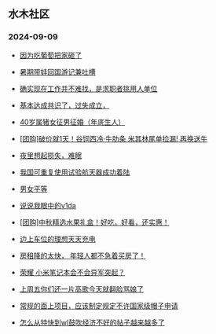 ## 水木社区 
### 2024-09-09

+ [因为吃葡萄把家砸了](https://www.newsmth.net/nForum/article/FamilyLife/1766844313)

+ [暑期带娃回国游记兼吐槽](https://www.newsmth.net/nForum/article/Travel/1010409)

+ [确实现在工作并不难找，是求职者挑用人单位](https://www.newsmth.net/nForum/article/WorkingLife/156325)

+ [基本达成共识了，过失成立，](https://www.newsmth.net/nForum/article/AutoWorld/1944906989)

+ [40岁属猪女征男征婚（年底生人）](https://www.newsmth.net/nForum/article/PieLove/2894396)

+ [[团购]破价就1天！谷饲西冷·牛肋条 米其林尾单捡漏! 再换送牛](https://www.newsmth.net/nForum/article/ADAgent_TG/1325508)

+ [夜里想起损失，难眠](https://www.newsmth.net/nForum/article/OurEstate/3078812)

+ [我国可重复使用试验航天器成功着陆](https://www.newsmth.net/nForum/article/Aero/464194)

+ [男女平等](https://www.newsmth.net/nForum/article/Divorce/2095480)

+ [说说我眼中的v1da](https://www.newsmth.net/nForum/article/LeslieCheung/186313)

+ [[团购]中秋精选水果礼盒！好吃，好看，还实惠！](https://www.newsmth.net/nForum/article/ADAgent_TG/1325559)

+ [边上车位的理想天天充电](https://www.newsmth.net/nForum/article/GreenAuto/1665215)

+ [房租降的太快， 年轻人都不急着买房了！](https://www.newsmth.net/nForum/article/OurEstate/3079316)

+ [荣耀 小米笔记本会不会异军突起？](https://www.newsmth.net/nForum/article/CompMarket/544327633)

+ [上周五你们还一片高歌今天就翻脸骂娘了](https://www.newsmth.net/nForum/article/Stock/10919894)

+ [常规的面上项目，应该制定规定不许国家级帽子申请](https://www.newsmth.net/nForum/article/QingJiao/887361)

+ [怎么从特快到wl鼓吹经济不好的帖子越来越多了](https://www.newsmth.net/nForum/article/WorkingLife/157212)

